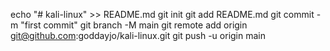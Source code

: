 echo "# kali-linux" >> README.md
git init
git add README.md
git commit -m "first commit"
git branch -M main
git remote add origin git@github.com:goddayjo/kali-linux.git
git push -u origin main 
